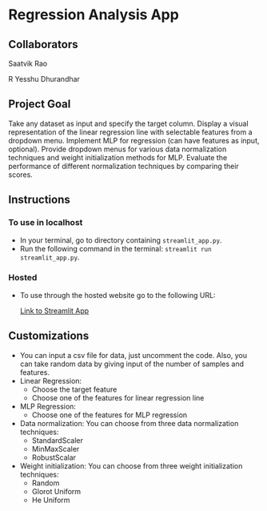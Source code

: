 # Regression Analysis App 

## Collaborators 
Saatvik Rao 

R Yesshu Dhurandhar 

## Project Goal  
Take any dataset as input and specify the target column. Display a visual representation of the linear regression line with selectable features from a dropdown menu. Implement MLP for regression (can have features as input, optional). Provide dropdown menus for various data normalization techniques and weight initialization methods for MLP. Evaluate the performance of different normalization techniques by comparing their scores. 

## Instructions 
### To use in localhost 
- In your terminal, go to directory containing `streamlit_app.py`.
- Run the following command in the terminal: `streamlit run streamlit_app.py`. 

### Hosted 
- To use through the hosted website go to the following URL: 

    [Link to Streamlit App](https://saatvikraoiitgn-yeeshu-saatvik-assignment3-streamlit-app-ycq22a.streamlit.app) 


## Customizations 
- You can input a csv file for data, just uncomment the code. Also, you can take random data by giving input of the number of samples and features. 
- Linear Regression:
    - Choose the target feature 
    - Choose one of the features for linear regression line
- MLP Regression:
    - Choose one of the features for MLP regression 
- Data normalization: You can choose from three data normalization techniques: 
    - StandardScaler
    - MinMaxScaler
    - RobustScalar
- Weight initialization: You can choose from three weight initialization techniques: 
    - Random
    - Glorot Uniform
    - He Uniform 
